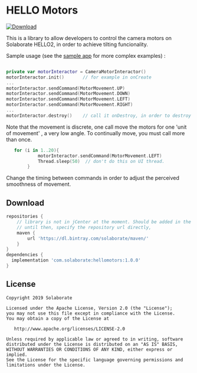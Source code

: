 HELLO Motors
============

[ ![Download](https://api.bintray.com/packages/solaborate/maven/com.solaborate.hellomotors/images/download.svg) ](https://bintray.com/solaborate/maven/com.solaborate.hellomotors/_latestVersion)

This is a library to allow developers to control the camera motors on Solaborate HELLO2, in order to achieve tilting funcionality.

Sample usage (see the [sample app][sample_link] for more complex examples) :

```kotlin

private var motorInteractor = CameraMotorInteractor()
motorInteractor.init()       // for example in onCreate
...
motorInteractor.sendCommand(MotorMovement.UP)
motorInteractor.sendCommand(MotorMovement.DOWN)
motorInteractor.sendCommand(MotorMovement.LEFT)
motorInteractor.sendCommand(MotorMovement.RIGHT)
...
motorInteractor.destroy()    // call it onDestroy, in order to destroy to close the connection 
```

Note that the movement is discrete, one call move the motors for one 'unit of movement' , a very low angle.
To continually move, you must call more than once.
```kotlin
   for (i in 1..20){
            motorInteractor.sendCommand(MotorMovement.LEFT)
            Thread.sleep(50)  // don't do this on UI thread.
        }
```

Change the timing between commands in order to adjust the perceived smoothness of movement.



Download
--------

```groovy
repositories {
    // library is not in jCenter at the moment. Should be added in the next couple of days.
    // until then, specify the repository url directly,
    maven {
        url 'https://dl.bintray.com/solaborate/maven/'
    }
}
dependencies {
  implementation 'com.solaborate:hellomotors:1.0.0'
}
```


License
-------

    Copyright 2019 Solaborate

    Licensed under the Apache License, Version 2.0 (the "License");
    you may not use this file except in compliance with the License.
    You may obtain a copy of the License at

       http://www.apache.org/licenses/LICENSE-2.0

    Unless required by applicable law or agreed to in writing, software
    distributed under the License is distributed on an "AS IS" BASIS,
    WITHOUT WARRANTIES OR CONDITIONS OF ANY KIND, either express or implied.
    See the License for the specific language governing permissions and
    limitations under the License.

 [sample_link]: https://github.com/solaborate/HELLOMotors/tree/master/sample
